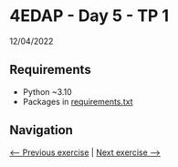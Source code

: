 # 4EDAP - Day 5 - TP 1
12/04/2022

## Requirements
- Python ~3.10
- Packages in [requirements.txt](https://github.com/EmpireDemocratiqueDuPoulpe/Cours-IA/blob/main/4EDAP/Day5-TP1/requirements.txt)

## Navigation
[<-- Previous exercise](https://github.com/EmpireDemocratiqueDuPoulpe/Cours-IA/blob/main/4EDAP/Day2-TP2) | [Next exercise -->](https://github.com/EmpireDemocratiqueDuPoulpe/Cours-IA/blob/main/4EDAP/Project)

